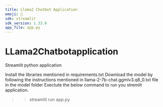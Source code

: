 ```yaml
---
title: Llama2 Chatbot Application
emoji: 🤖
sdk: streamlit
sdk_version: 1.33.0
app_file: app.py
---
```


# LLama2Chatbotapplication
Streamlit python application

Install the libraries mentioned in requirements.txt
Download the model by following the instructions mentioned in llama-2-7b-chat.ggmlv3.q8_0.txt file in the model folder
Exectute the below command to run you stremlit application.
>> streamlit run app.py



